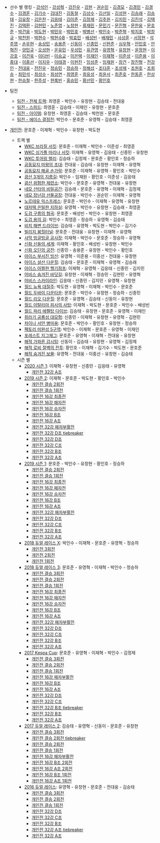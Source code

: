 - 선수 별 랭킹
        - [강석인](../gangseokin)
        - [강성혁](../gangseonghyeok)
        - [강진우](../gangjinwu)
        - [강현](../ganghyeon)
        - [권순민](../gweonsoonmin)
        - [김경모](../gimgyeongmo)
        - [김경민](../gimgyeongmin)
        - [김경수](../gimgyeongsu)
        - [김경훈](../gimgyeonghun)
        - [김기수](../gimgisu)
        - [김대진](../gimdaejin)
        - [김동철](../gimdongcheol)
        - [김상수](../gimsangsu)
        - [김선일](../gimseonil)
        - [김성현](../gimseonghyeon)
        - [김승래](../gimseungrae)
        - [김승태](../gimseungtae)
        - [김유창](../gimyuchang)
        - [김은찬](../gimeunchan)
        - [김응태](../gimeungtae)
        - [김이준](../gimijun)
        - [김정제](../gimjeongje)
        - [김주원](../gimjuwon)
        - [김지민](../gimjimin)
        - [김진석](../gimjinseok)
        - [김택진](../gimtaekjin)
        - [김택환](../gimtaekhwan)
        - [김현민](../gimhyunmin)
        - [노준엽](../nojunyeob)
        - [노창현](../nochanghyeon)
        - [류재민](../ryujaemin)
        - [문민기](../munmingi)
        - [문진형](../munjinhyeong)
        - [문한웅](../munhanung)
        - [문호준](../munhojun)
        - [박건웅](../bakgeonung)
        - [박도현](../bakdohyeon)
        - [박민우](../bakminu)
        - [박민호](../bakminho)
        - [박병선](../bakbyeongseon)
        - [박인수](../bakinsu)
        - [박준혁](../bakjunhyeok)
        - [박지호](../bakjiho)
        - [박창규](../bakchanggyu)
        - [박천원](../bakcheonwon)
        - [박현수](../bakhyeonsu)
        - [박현수B](../bakhyeonsu-b)
        - [박효민](../bakhyomin)
        - [배성빈](../baeseongbin)
        - [배재민](../baejaemin)
        - [사상훈](../sasanghun)
        - [서정현](../seojeonghyeon)
        - [석주엽](../seokjuyeob)
        - [손우현](../sonuhyeon)
        - [송상민](../songsangmin)
        - [송용준](../songyongjun)
        - [신동이](../shindongi)
        - [신종민](../shinjongmin)
        - [신현준](../shinhyeonjun)
        - [심우혁](../shimuhyeok)
        - [안민호](../anminho)
        - [안혁진](../anhyeokjin)
        - [양민규](../yangmingyu)
        - [오성현](../oseonghyeon)
        - [온유민](../onyumin)
        - [우성민](../useongmin)
        - [유관영](../yugwanyeong)
        - [유영혁](../yuyeonghyeok)
        - [유창현](../yuchanghyeon)
        - [윤정현](../yunjeonghyeon)
        - [이강호](../igangho)
        - [이건욱](../igeonuk)
        - [이다빈](../idabin)
        - [이승교](../iseunggyo)
        - [이은택](../ieuntaek)
        - [이재인](../ijaein)
        - [이재혁](../ijaehyeok)
        - [이준성](../ijunseong)
        - [이준용](../ijunyong)
        - [이중대](../ijungdae)
        - [이중선](../ijungseon)
        - [이지우](../ijiu)
        - [이태경](../itaegyoeng)
        - [이현진](../ihyeonjin)
        - [임성준](../imseongjun)
        - [임재원](../imjaewon)
        - [장건](../janggeon)
        - [장진형](../jangjinhyeong)
        - [전강인](../jeongangin)
        - [전대웅](../jeondaewoong)
        - [전진우](../jeonjinwoo)
        - [정승민](../jeongseungmin)
        - [정승하](../jeongseungha)
        - [정해섭](../jeonghaeseop)
        - [조다훈](../jodahun)
        - [조성제](../joseongje)
        - [조원호](../jowonho)
        - [조희승](../joheeseung)
        - [최민석](../choiminseok)
        - [최성수](../choiseongsu)
        - [최성연](../choiseongyeon)
        - [최영훈](../choiyeonghun)
        - [최유성](../choiyuseong)
        - [최윤서](../choiyunseo)
        - [최준호](../choijunho)
        - [한동훈](../handonghun)
        - [한상현](../hansanghyeon)
        - [한승철](../hanseungcheol)
        - [한주성](../hanjuseong)
        - [현록빈](../hyeonrokbin)
        - [홍승민](../hongseungmin)
        - [황선민](../hwangseongmin)
        - [황인호](../hwanginho)

- 팀전
    - [팀전 - 전체 트랙](../team-full): 최영훈 - 박인수 - 유창현 - 김승태 - 전대웅
    - [팀전 - 스피드](../team-speed): 최영훈 - 김승태 - 이재인 - 유창현 - 문호준
    - [팀전 - 아이템](../team-item): 유창현 - 최영훈 - 김승태 - 박천원 - 문호준
    - [팀전 - 에이스 결정전](../team-ace): 박인수 - 문호준 - 유영혁 - 김승태 - 최영훈
- [개인전](../singles-full): 문호준 - 이재혁 - 박인수 - 유창현 - 박도현
    - 트랙 별
        - [WKC 브라질 서킷](../brazil): 문호준 - 이재혁 - 박인수 - 이준성 - 최영훈
        - [WKC 싱가폴 마리나 서킷](../singapore): 이재혁 - 유영혁 - 김응태 - 신종민 - 유창현
        - [WKC 투어링 랠리](../rally): 김승태 - 김정제 - 문호준 - 황인호 - 정승하
        - [공동묘지 마왕의 초대](../mawang): 전대웅 - 김승태 - 유창현 - 이재혁 - 유영혁
        - [공동묘지 해골 손가락](../haeson): 문호준 - 이재혁 - 유영혁 - 황인호 - 박인수
        - [광산 3개의 지름길](../gwangsamji): 박인수 - 임재원 - 황인호 - 이준성 - 김응태
        - [광산 위험한 제련소](../jeryeonso): 박인수 - 문호준 - 유영혁 - 전대웅 - 유창현
        - [네모 산타의 비밀공간](../santa): 김승래 - 문호준 - 유영혁 - 이재혁 - 김정제
        - [네모 장난감 선물공장](../present): 전대웅 - 박인수 - 권순민 - 이재혁 - 유영혁
        - [노르테유 익스프레스](../noex): 문호준 - 박인수 - 이재혁 - 유영혁 - 유창현
        - [대저택 은밀한 지하실](../jeotaek): 유영혁 - 박인수 - 유창현 - 김승래 - 최영훈
        - [도검 구름의 협곡](../hyupgog): 문호준 - 배성빈 - 박인수 - 유창현 - 최영훈
        - [도검 용의 길](../daagon): 박인수 - 최영훈 - 정승하 - 유영혁 - 김승태
        - [비치 해변 드라이브](../haebyun): 김승태 - 유영혁 - 박도현 - 박인수 - 김기수
        - [빌리지 붐힐터널](../boomhill): 문호준 - 전대웅 - 유창현 - 이재혁 - 유영혁
        - [사막 빙글빙글 공사장](../sabing): 이재혁 - 박인수 - 문호준 - 정승하 - 유영혁
        - [신화 신들의 세계](../shinsegye): 이재혁 - 황인호 - 배성빈 - 유창현 - 박인수
        - [신화 오딘의 궁전](../odin): 신종민 - 송용준 - 유창현 - 박인수 - 황인호
        - [아이스 부서진 빙산](../boobing): 유영혁 - 이준용 - 이중선 - 전대웅 - 유창현
        - [아이스 설산 다운힐](../seolsan): 김승태 - 문호준 - 이재혁 - 유영혁 - 김승래
        - [아이스 아찔한 헬기점프](../heli): 이재혁 - 유영혁 - 김응태 - 신종민 - 김지민
        - [어비스 숨겨진 바닷길](../hiddenoceanroad): 유창현 - 이재혁 - 정승민 - 김현민 - 유영혁
        - [어비스 스카이라인](../skyline): 김응태 - 신종민 - 김지민 - 유영혁 - 유창현
        - [월드 뉴욕 대질주](../newyork): 박도현 - 유영혁 - 이재혁 - 박인수 - 문호준
        - [월드 두바이 다운타운](../dubai): 문호준 - 박인수 - 유창현 - 정승하 - 신종민
        - [월드 리오 다운힐](../rio): 문호준 - 유영혁 - 김승태 - 신동이 - 유창현
        - [월드 이탈리아 피사의 사탑](../pizza): 이재혁 - 박도현 - 문호준 - 박인수 - 배성빈
        - [월드 파리 에펠탑 다이브](../eifel): 김승태 - 유창현 - 문호준 - 유영혁 - 이재인
        - [쥐라기 공룡섬 대모험](../dinoisland): 신종민 - 이재혁 - 유창현 - 유영혁 - 김현민
        - [차이나 서안 병마용](../byeongma): 문호준 - 박인수 - 황인호 - 유창현 - 정승하
        - [팩토리 미완성 5구역](../district5): 박인수 - 이재혁 - 문호준 - 유영혁 - 이재인
        - [포레스트 지그재그](../zigzag): 문호준 - 유영혁 - 이재혁 - 전대웅 - 유창현
        - [해적 가파른 감시탑](../gamshi): 신동이 - 김승태 - 유창현 - 유영혁 - 김정제
        - [해적 로비 절벽의 전투](../lobby): 황인호 - 이재혁 - 김기수 - 박도현 - 문호준
        - [해적 숨겨진 보물](../haesumbo): 유영혁 - 전대웅 - 이중선 - 유창현 - 김승태
    - 시즌 별
        - [2020 시즌 1](../singles-s2020_1): 이재혁 - 유창현 - 신종민 - 김응태 - 유영혁
            - [개인전 32강 A조](../s2020-1-1-1)
        - [2019 시즌 2](../singles-s2019_2): 이재혁 - 문호준 - 박도현 - 황인호 - 박인수
            - [개인전 결승 2회전](../s2019-2-6-2)
            - [개인전 결승 1회전](../s2019-2-6-1)
            - [개인전 16강 최종전](../s2019-2-5-1)
            - [개인전 16강 패자전](../s2019-2-4-2)
            - [개인전 16강 승자전](../s2019-2-4-1)
            - [개인전 16강 B조](../s2019-2-3-2)
            - [개인전 16강 A조](../s2019-2-3-1)
            - [개인전 32강 패자부활전](../s2019-2-2-1)
            - [개인전 32강 D조 tiebreaker](../s2019-2-1-4-t)
            - [개인전 32강 D조](../s2019-2-1-4)
            - [개인전 32강 C조](../s2019-2-1-3)
            - [개인전 32강 B조](../s2019-2-1-2)
            - [개인전 32강 A조](../s2019-2-1-1)
        - [2019 시즌 1](../singles-s2019_1): 문호준 - 박인수 - 유창현 - 황인호 - 정승하
            - [개인전 결승 2회전](../s2019-1-6-2)
            - [개인전 결승 1회전](../s2019-1-6-1)
            - [개인전 16강 최종전](../s2019-1-5-1)
            - [개인전 16강 패자전](../s2019-1-4-2)
            - [개인전 16강 승자전](../s2019-1-4-1)
            - [개인전 16강 B조](../s2019-1-3-2)
            - [개인전 16강 A조](../s2019-1-3-1)
            - [개인전 32강 패자부활전](../s2019-1-2-1)
            - [개인전 32강 D조](../s2019-1-1-4)
            - [개인전 32강 C조](../s2019-1-1-3)
            - [개인전 32강 B조](../s2019-1-1-2)
            - [개인전 32강 A조](../s2019-1-1-1)
        - [2018 듀얼 레이스 X](../singles-s2018_2): 박인수 - 이재혁 - 문호준 - 유영혁 - 정승하
            - [개인전 3회전](../s2018-2-1-3)
            - [개인전 2회전](../s2018-2-1-2)
            - [개인전 1회전](../s2018-2-1-1)
        - [2018 듀얼 레이스 3](../singles-s2018_1): 문호준 - 유영혁 - 이재혁 - 박인수 - 정승하
            - [개인전 결승 3회전](../s2018-1-6-3)
            - [개인전 결승 2회전](../s2018-1-6-2)
            - [개인전 결승 1회전](../s2018-1-6-1)
            - [개인전 16강 최종전](../s2018-1-5-1)
            - [개인전 16강 패자전](../s2018-1-4-2)
            - [개인전 16강 승자전](../s2018-1-4-1)
            - [개인전 16강 B조](../s2018-1-3-2)
            - [개인전 16강 A조](../s2018-1-3-1)
            - [개인전 32강 패자부활전](../s2018-1-2-1)
            - [개인전 32강 D조](../s2018-1-1-4)
            - [개인전 32강 C조](../s2018-1-1-3)
            - [개인전 32강 B조](../s2018-1-1-2)
            - [개인전 32강 A조](../s2018-1-1-1)
        - [2017 Kespa Cup](../singles-s2017_2): 문호준 - 유영혁 - 이재혁 - 박인수 - 김정제
            - [개인전 결승 3회전](../s2017-2-4-3)
            - [개인전 결승 2회전](../s2017-2-4-2)
            - [개인전 결승 1회전](../s2017-2-4-1)
            - [개인전 16강 패자부활전](../s2017-2-3-1)
            - [개인전 16강 B조](../s2017-2-2-2)
            - [개인전 16강 A조](../s2017-2-2-1)
            - [개인전 32강 D조](../s2017-2-1-4)
            - [개인전 32강 C조](../s2017-2-1-3)
            - [개인전 32강 B조 tiebreaker](../s2017-2-1-2-t)
            - [개인전 32강 B조](../s2017-2-1-2)
            - [개인전 32강 A조](../s2017-2-1-1)
        - [2017 듀얼 레이스 2](../singles-s2017_1): 김승태 - 유영혁 - 신동이 - 문호준 - 유창현
            - [개인전 결승 3회전](../s2017-1-4-3)
            - [개인전 결승 2회전 tiebreaker](../s2017-1-4-2-t)
            - [개인전 결승 2회전](../s2017-1-4-2)
            - [개인전 결승 1회전](../s2017-1-4-1)
            - [개인전 16강 패자부활전](../s2017-1-3-1)
            - [개인전 16강 B조 2회전](../s2017-1-2-2)
            - [개인전 16강 A조 2회전](../s2017-1-2-1)
            - [개인전 16강 B조 1회전](../s2017-1-1-2)
            - [개인전 16강 A조 1회전](../s2017-1-1-1)
        - [2016 듀얼 레이스](../singles-s2016_1): 유영혁 - 유창현 - 문호준 - 전대웅 - 김승태
            - [개인전 결승 3회전](../s2016-1-2-3)
            - [개인전 결승 2회전](../s2016-1-2-2)
            - [개인전 결승 1회전](../s2016-1-2-1)
            - [개인전 32강 D조](../s2016-1-1-4)
            - [개인전 32강 C조](../s2016-1-1-3)
            - [개인전 32강 B조](../s2016-1-1-2)
            - [개인전 32강 A조 tiebreaker](../s2016-1-1-1-t)
            - [개인전 32강 A조](../s2016-1-1-1)
